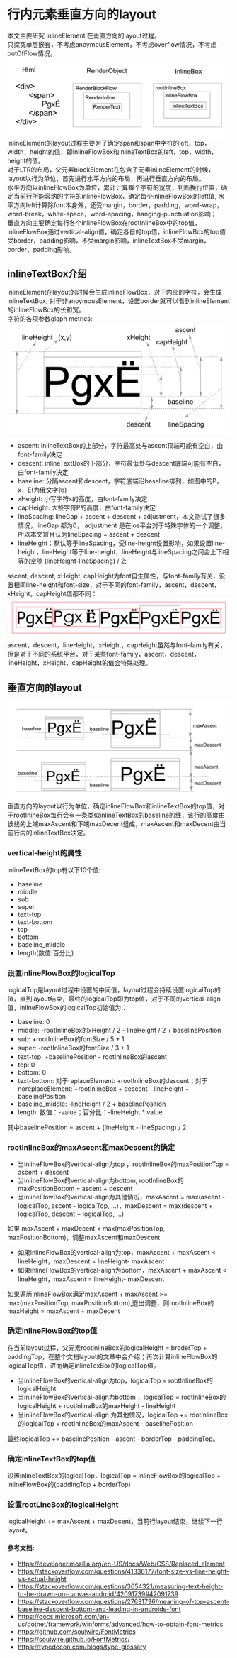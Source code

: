 # 行内元素垂直方向的layout
本文主要研究 inlineElement 在垂直方向的layout过程。   
只探究单层嵌套，不考虑anoymousElement，不考虑overflow情况，不考虑outOfFlow情况。   
![inlineBox](./_image/inlineBox.png)
inlineElement的layout过程主要为了确定span和span中字符的left，top，width，height的值，即inlineFlowBox和inlineTextBox的left，top，width，height的值。   
对于LTR的布局，父元素blockElement在包含子元素inlineElement的时候，layout以行为单位，首先进行水平方向的布局，再进行垂直方向的布局。  
水平方向以inlineFlowBox为单位，累计计算每个字符的宽度，判断换行位置，确定当前行所能容纳的字符的inlineFlowBox，确定每个inlineFlowBox的left值, 水平方向left计算除font本身外，还受margin，border，padding，word-wrap，word-break，white-space，word-spacing，hanging-punctuation影响；   
垂直方向主要确定每行各个inlineFlowBox在rootInlineBox中的top值，inlineFlowBox通过vertical-align值，确定各自的top值，inlineFlowBox的top值受border，padding影响，不受margin影响，inlineTextBox不受margin，border，padding影响。   




## inlineTextBox介绍
inlineElement在layout的时候会生成inlineFlowBox，对于内部的字符，会生成inlineTextBox, 对于非anoymousElement，设置border就可以看到inlineElement的inlineFlowBox的长和宽。   
字符的各项参数glaph metrics:
![font-metrics](./_image/font-metrics.png)
* ascent: inlineTextBox的上部分，字符最高处与ascent顶端可能有空白，由font-family决定
* descent: inlineTextBox的下部分，字符最低处与descent底端可能有空白，由font-family决定
* baseline: 分隔ascent和descent，字符底端沿baseline排列，如图中的P，x，E(为俄文字符)
* xHeight: 小写字符x的高度，由font-family决定
* capHeight: 大些字符P的高度，由font-family决定
* lineSpacing: lineGap + ascent + descent + adjustment，本文测试了很多情况，lineGap 都为0， adjustment 是在ios平台对于特殊字体的一个调整，所以本文暂且认为lineSpacing = ascent + descent
* lineHeight：默认等于lineSpacing，受line-height设置影响，如果设置line-height，lineHeight等于line-height，lineHeight与lineSpacing之间会上下相等的空隙 (lineHeight-lineSpacing) / 2;   

ascent, descent, xHeight, capHeight为font自生属性，与font-family有关，设置相同line-height和font-size，对于不同的font-family，ascent，descent，xHeight，capHeight值都不同：
![font-family](./_image/font-family.png)
ascent，descent，lineHeight，xHeight，capHeight虽然与font-family有关，但是对于不同的系统平台，对于某些font-family，ascent，descent，lineHeight，xHeight，capHeight的值会特殊处理。   


## 垂直方向的layout
![line-layout](./_image/line-layout.png)
垂直方向的layout以行为单位，确定inlineFlowBox和inlineTextBox的top值，对于rootInineBox每行会有一条类似inlineTextBox的baseline的线，该行的高度由该线的上端maxAscent和下端maxDecent组成，maxAscent和maxDecent由当前行内的inlineTextBox决定。

### vertical-height的属性
inlineTextBox的top有以下10个值:   
* baseline
* middle
* sub
* super
* text-top
* text-bottom
* top
* bottom
* baseline_middle
* length(数值|百分比)


### 设置inlineFlowBox的logicalTop
logicalTop是layout过程中设置的中间值，layout过程会持续设置logicalTop的值，直到layout结束，最终的logicalTop即为top值，对于不同的vertical-align值，inlineFlowBox的logicalTop初始值为：   
* baseline: 0
* middle: -rootInlineBox的xHeight / 2 - lineHeight / 2 + baselinePosition
* sub: +rootInlineBox的fontSize / 5 + 1
* super: -rootInlineBox的fontSize / 3 + 1
* text-top: +baselinePosition - rootInlineBox的ascent
* top: 0
* bottom: 0
* text-bottom: 对于replaceElement: +rootInlineBox的descent；对于noreplaceElement: +rootInlineBox + descent - lineHeight + baselinePosition
* baseline_middle: -lineHeight / 2 + baselinePosition
* length: 数值：-value；百分比：-lineHeight * value   

其中baselinePosition = ascent + (lineHeight - lineSpacing) / 2


### rootInlineBox的maxAscent和maxDescent的确定
* 当inlineFlowBox的vertical-align为top ，rootInlineBox的maxPositionTop =  ascent + descent
* 当inlineFlowBox的vertical-align为bottom, rootInlineBox的maxPositionBottom = ascent + descent
* 当inlineFlowBox的vertical-align为其他情况，maxAscent = max(ascent - logicalTop, ascent - logicalTop, ...)，maxDescent = max(descent + logicalTop, descent + logicalTop, ...)   

如果 maxAscent + maxDecent < max(maxPositionTop, maxPositionBottom)，调整maxAscent和maxDescent   
* 如果inlineFlowBox的vertical-align为top，maxAscent + maxAscent < lineHeight，maxDescent = lineHeight- maxAscent   
* 如果inlineFlowBox的vertical-align为bottom，maxAscent + maxAscent < lineHeight，maxAscent = lineHeight- maxDescent    

如果遍历inlineFlowBox满足maxAscent + maxAscent >= max(maxPositionTop, maxPositionBottom),退出调整，则rootInlineBox的maxHeight = maxAscent + maxDecent


### 确定inlineFlowBox的top值
在当前layout过程，父元素rootInlineBox的logicalHeight = broderTop + paddingTop，在整个文档layout的文章中会介绍；再次计算inlineFlowBox的logicalTop值，进而确定inlineTexBox的logicalTop值。   

* 当inlineFlowBox的vertical-align为top，logicalTop = rootInlineBox的logicalHeight
* 当inlineFlowBox的vertical-align为bottom ，logicalTop = rootInlineBox的logicalHeight + rootInlineBox的maxHeight - lineHeight
* 当inlineFlowBox的vertical-align 为其他情况，logicalTop += rootInlineBox的logicalTop + rootInlineBox的maxAscent - baselinePosition    

最终logicalTop +=  baselinePosition - ascent - borderTop - paddingTop。

### 确定inlineTextBox的top值
设置inlineTextBox的logicalTop，logicalTop = inlineFlowBox的logicalTop + inlineFlowBox的(paddingTop + borderTop)

### 设置rootLineBox的logicalHeight   
logicalHeight += maxAscent + maxDecent，当前行layout结束，继续下一行layout。

#### 参考文档:
* https://developer.mozilla.org/en-US/docs/Web/CSS/Replaced_element    
* https://stackoverflow.com/questions/41336177/font-size-vs-line-height-vs-actual-height   
* https://stackoverflow.com/questions/3654321/measuring-text-height-to-be-drawn-on-canvas-android/42091739#42091739   
* https://stackoverflow.com/questions/27631736/meaning-of-top-ascent-baseline-descent-bottom-and-leading-in-androids-font   
* https://docs.microsoft.com/en-us/dotnet/framework/winforms/advanced/how-to-obtain-font-metrics   
* https://github.com/soulwire/FontMetrics    
* https://soulwire.github.io/FontMetrics/   
* https://typedecon.com/blogs/type-glossary   
